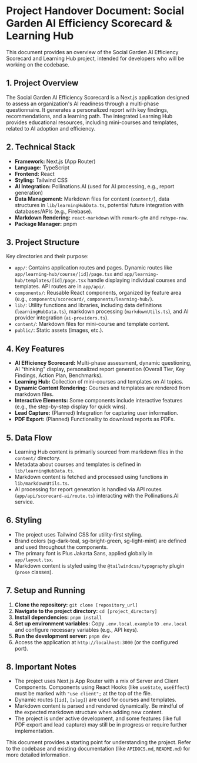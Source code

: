 # Project Handover Document: Social Garden AI Efficiency Scorecard & Learning Hub

This document provides an overview of the Social Garden AI Efficiency Scorecard and Learning Hub project, intended for developers who will be working on the codebase.

## 1. Project Overview

The Social Garden AI Efficiency Scorecard is a Next.js application designed to assess an organization's AI readiness through a multi-phase questionnaire. It generates a personalized report with key findings, recommendations, and a learning path. The integrated Learning Hub provides educational resources, including mini-courses and templates, related to AI adoption and efficiency.

## 2. Technical Stack

*   **Framework:** Next.js (App Router)
*   **Language:** TypeScript
*   **Frontend:** React
*   **Styling:** Tailwind CSS
*   **AI Integration:** Pollinations.AI (used for AI processing, e.g., report generation)
*   **Data Management:** Markdown files for content (`content/`), data structures in `lib/learningHubData.ts`, potential future integration with databases/APIs (e.g., Firebase).
*   **Markdown Rendering:** `react-markdown` with `remark-gfm` and `rehype-raw`.
*   **Package Manager:** pnpm

## 3. Project Structure

Key directories and their purpose:

*   `app/`: Contains application routes and pages. Dynamic routes like `app/learning-hub/course/[id]/page.tsx` and `app/learning-hub/templates/[id]/page.tsx` handle displaying individual courses and templates. API routes are in `app/api/`.
*   `components/`: Reusable React components, organized by feature area (e.g., `components/scorecard/`, `components/learning-hub/`).
*   `lib/`: Utility functions and libraries, including data definitions (`learningHubData.ts`), markdown processing (`markdownUtils.ts`), and AI provider integration (`ai-providers.ts`).
*   `content/`: Markdown files for mini-course and template content.
*   `public/`: Static assets (images, etc.).

## 4. Key Features

*   **AI Efficiency Scorecard:** Multi-phase assessment, dynamic questioning, AI "thinking" display, personalized report generation (Overall Tier, Key Findings, Action Plan, Benchmarks).
*   **Learning Hub:** Collection of mini-courses and templates on AI topics.
*   **Dynamic Content Rendering:** Courses and templates are rendered from markdown files.
*   **Interactive Elements:** Some components include interactive features (e.g., the step-by-step display for quick wins).
*   **Lead Capture:** (Planned) Integration for capturing user information.
*   **PDF Export:** (Planned) Functionality to download reports as PDFs.

## 5. Data Flow

*   Learning Hub content is primarily sourced from markdown files in the `content/` directory.
*   Metadata about courses and templates is defined in `lib/learningHubData.ts`.
*   Markdown content is fetched and processed using functions in `lib/markdownUtils.ts`.
*   AI processing for report generation is handled via API routes (`app/api/scorecard-ai/route.ts`) interacting with the Pollinations.AI service.

## 6. Styling

*   The project uses Tailwind CSS for utility-first styling.
*   Brand colors (sg-dark-teal, sg-bright-green, sg-light-mint) are defined and used throughout the components.
*   The primary font is Plus Jakarta Sans, applied globally in `app/layout.tsx`.
*   Markdown content is styled using the `@tailwindcss/typography` plugin (`prose` classes).

## 7. Setup and Running

1.  **Clone the repository:** `git clone [repository_url]`
2.  **Navigate to the project directory:** `cd [project_directory]`
3.  **Install dependencies:** `pnpm install`
4.  **Set up environment variables:** Copy `.env.local.example` to `.env.local` and configure necessary variables (e.g., API keys).
5.  **Run the development server:** `pnpm dev`
6.  Access the application at `http://localhost:3000` (or the configured port).

## 8. Important Notes

*   The project uses Next.js App Router with a mix of Server and Client Components. Components using React Hooks (like `useState`, `useEffect`) must be marked with `"use client";` at the top of the file.
*   Dynamic routes (`[id]`, `[slug]`) are used for courses and templates.
*   Markdown content is parsed and rendered dynamically. Be mindful of the expected markdown structure when adding new content.
*   The project is under active development, and some features (like full PDF export and lead capture) may still be in progress or require further implementation.

This document provides a starting point for understanding the project. Refer to the codebase and existing documentation (like `APIDOCS.md`, `README.md`) for more detailed information.
